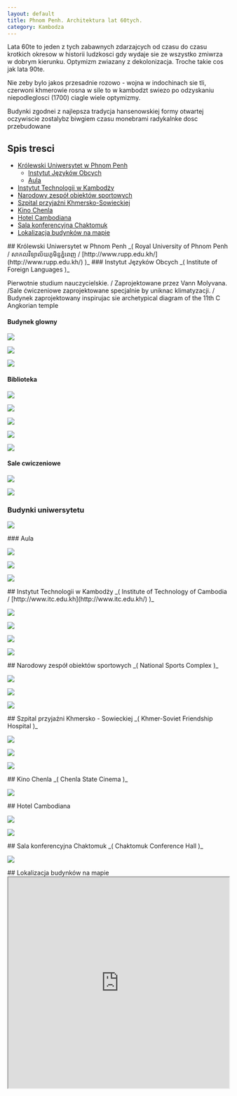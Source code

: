 ```yaml
---
layout: default
title: Phnom Penh. Architektura lat 60tych.
category: Kambodza
---
```


Lata 60te to jeden z tych zabawnych zdarzajcych od czasu do czasu krotkich okresow w historii ludzkosci gdy wydaje sie ze wszystko  zmiwrza w dobrym kierunku. Optymizm zwiazany z dekolonizacja. Troche takie cos jak lata 90te.

Nie zeby bylo jakos przesadnie rozowo - wojna w indochinach sie tli, czerwoni khmerowie rosna w sile to w kambodzt swiezo po odzyskaniu niepodleglosci (1700) ciagle wiele optymizmy.

Budynki zgodnei z najlepsza tradycja hansenowskiej formy otwartej oczywiscie zostalybz biwgiem czasu monebrami radykalnke dosc przebudowane

## Spis tresci

* [Królewski Uniwersytet w Phnom Penh](#ruopp)
  *  [Instytut Języków Obcych](#ruopp-iofl)
  *  [Aula](#ruopp-a)
* [Instytut Technologii w Kambodży](#iotoc)
* [Narodowy zespół obiektów sportowych](#nsc)
* [Szpital przyjaźni Khmersko-Sowieckiej](#ksfh)
* [Kino Chenla](#ct)
* [Hotel Cambodiana](#hc)
* [Sala konferencyjna Chaktomuk](#cch)
* [Lokalizacja budynków na mapie](#map)

<a id="ruopp" />
## Królewski Uniwersytet w Phnom Penh
_( Royal University of Phnom Penh / សាកលវិទ្យាល័យភូមិន្ទភ្នំពេញ / [http://www.rupp.edu.kh/](http://www.rupp.edu.kh/) )_  

<a id="ruopp-iofl" />
### Instytut Języków Obcych
_( Institute of Foreign Languages )_

Pierwotnie studium nauczycielskie.  / Zaprojektowane przez Vann Molyvana. /Sale ćwiczeniowe zaprojektowane specjalnie by uniknac klimatyzacji. / Budynek zaprojektowany inspirujac sie archetypical diagram of the 11th C Angkorian temple

#### Budynek glowny

![](https://lh3.googleusercontent.com/DMa1c0VqHov0ZtAD5sXJpNgyr3-fbpfaOI4f0X9ls_HQ=w9999-h9999-no)

![](https://lh3.googleusercontent.com/-abAGdAfPTIDYUVYKs10dZ1U1hHubkuRrDC_bNt9wzHX=w9999-h9999-no)

![](https://lh3.googleusercontent.com/u8TAxv6OUMCalW8gUA3TJVvQg7oJTxzFBiBgsIgFdVVR=w9999-h9999-no)

#### Biblioteka

![](https://lh3.googleusercontent.com/DQKTruzossfwC_t_5dVWmJ3Pln5xtL4ttGVeDoJSblwT=w9999-h9999-no)

![](https://lh3.googleusercontent.com/qs6cCg9jt53F6DRd6AaLAhfXXXT5kylPy7wrbjgCisJw=w9999-h9999-no)

![](https://lh3.googleusercontent.com/xeqotLex-feQgqSNto6aBaOUgjmVqs5zCqeEcouaJzzs=w9999-h9999-no)

![](https://lh3.googleusercontent.com/spaiAunU15U45Cj6frghCeYJXsd8hZtXWCOAusgJeM0I=w9999-h9999-no)

![](https://lh3.googleusercontent.com/MXpKnG0gWpcKaY2wQxaRlyl7Z7Rs1uQJ4T24Eh_08f3T=w9999-h9999-no)

#### Sale cwiczeniowe

![](https://lh3.googleusercontent.com/BIz1nOG1iIklMS81_truN11d4k4z9WcambDbR1PxUZYn=w9999-h9999-no)

![](https://lh3.googleusercontent.com/LBr1ToFKHQHAR6JaLeMDeDDc0lwaADeH2CJkXLN21XvF=w9999-h9999-no)

### Budynki uniwersytetu

![](https://lh3.googleusercontent.com/cl8_zO2QWe353fqjqfpzXWuOrjXZmU3fQ_5EJdREfiuy=w9999-h9999-no)

<a id="ruopp-a" />
### Aula

![](https://lh3.googleusercontent.com/cmoS8msEnfAFxycqBWRXWWnWehYaKG-3weFjcTrVAwpc=w9999-h9999-no)

![](https://lh3.googleusercontent.com/Z6rVDsZqEXaGwRtA8FYTCDJlVRA6aU3nokT0haJNL0I9=w9999-h9999-no)

![](https://lh3.googleusercontent.com/PF9WD-LNSYVeYEKRg9UU1hoOkdvzqxp_BOaDTvkmxCWa=w9999-h9999-no)

<a id='iotoc' />
## Instytut Technologii w Kambodży
_( Institute of Technology of Cambodia / [http://www.itc.edu.kh](http://www.itc.edu.kh/) )_

![](https://lh3.googleusercontent.com/P0-vgFFO1ig5Bugd5DMEjGousWlbcC-MPqqExc3HynBI=w9999-h9999-no)

![](https://lh3.googleusercontent.com/o8tdU98rCFS-_YsNvLe0liuGjloh0890cGS1s8WjHnmV=w9999-h9999-no)

![](https://lh3.googleusercontent.com/_qJnGlvcv9s-_Q-HILD4AQpgO1u6D5lflF0cVgglL_ez=w9999-h9999-no)

![](https://lh3.googleusercontent.com/CMKuZUAzqeXtx0eBGtu3VMgXhla7Yf4xDZCUJkfoDzDL=w9999-h9999-no)

<a id='nsc' />
## Narodowy zespół obiektów sportowych
_( National Sports Complex )_

![](https://lh3.googleusercontent.com/qF9_0_PTFVepe0hSe8-oUf4R8NZC82ZvYRgB6tXuc4b7=w9999-h9999-no)

![](https://lh3.googleusercontent.com/EvThAjWNSJZyJrJot08OwGpXV1uvaGDe1sVY1egLsnbI=w9999-h9999-no)

![](https://lh3.googleusercontent.com/NSPbvODOizR2ksa8awh-dRhpWVUm14XQhZrj9xMrR49X=w9999-h9999-no)

<a id='#ksfh' />
## Szpital przyjaźni Khmersko - Sowieckiej
_( Khmer-Soviet Friendship Hospital )_

![](https://lh3.googleusercontent.com/y7I1lV3C6eTFSqZJmEXvyBRIhi28UE1kalIKE4wlOddH=w9999-h9999-no)

![](https://lh3.googleusercontent.com/OssJfqrlpC3f24f_mZqO66V2Y4tMjn9va_P1qvqMg9Du=w9999-h9999-no)

![](https://lh3.googleusercontent.com/Dk9UPcuT0GBjDJp8FDubndpmmkAQwHU-iwN5IbcY_h40=w9999-h9999-no)

<a id='#ct' />
## Kino Chenla
_( Chenla State Cinema )_

![](https://lh3.googleusercontent.com/ugr68BWkgxpcMZ7lffe-0wkIuYPAZYtbLkd24z61BdKc=w9999-h9999-no)

<a id='#hc' />
## Hotel Cambodiana

![](https://lh3.googleusercontent.com/lPRE3xbb5itwYu2nKMv4Dg4ausUCoqk0vgIE-scf1Fq1=w9999-h9999-no)

![](https://lh3.googleusercontent.com/UZ1FlqFP1eptRh6mMgG_0oe7SQwImG2I9V8_f3vs4aFa=w9999-h9999-no)

<a id='#cch' />
## Sala konferencyjna Chaktomuk
_( Chaktomuk Conference Hall )_

![](https://lh3.googleusercontent.com/RSvfCVnTBqO-ZaYzLPKVPRmw8jsJ7SaxfOXWe-PT6mrD=w9999-h9999-no)

<a id='#map' />
## Lokalizacja budynków na mapie

<iframe src="https://www.google.com/maps/d/u/0/embed?mid=ziBijXi8RDOk.klRvYvX5Jt50" width="100%" height="480"></iframe>

